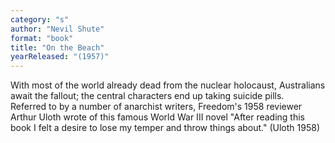 ```yaml
---
category: "s"
author: "Nevil Shute"
format: "book"
title: "On the Beach"
yearReleased: "(1957)"
---
```

With most of the world already dead from the nuclear holocaust, Australians await the fallout; the central characters end up taking suicide pills.
 
Referred to by a number of anarchist writers, Freedom's 1958 reviewer Arthur Uloth wrote of this famous World War III novel "After reading this book I felt a desire to lose my temper and throw things about." (Uloth 1958)